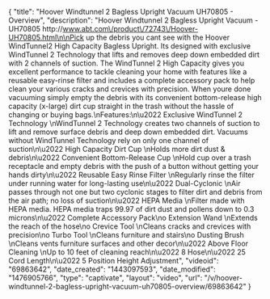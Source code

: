 {
    "title": "Hoover Windtunnel 2 Bagless Upright Vacuum UH70805 - Overview",
    "description": "Hoover Windtunnel 2 Bagless Upright Vacuum - UH70805 http:\/\/www.abt.com\/product\/72743\/Hoover-UH70805.html\n\nPick up the debris you cant see with the Hoover WindTunnel2 High Capacity Bagless Upright. Its designed with exclusive WindTunnel 2 Technology that lifts and removes deep down embedded dirt with 2 channels of suction. The WindTunnel 2 High Capacity gives you excellent performance to tackle cleaning your home with features like a reusable easy-rinse filter and includes a complete accessory pack to help clean your various cracks and crevices with precision. When youre done vacuuming simply empty the debris with its convenient bottom-release high capacity (x-large) dirt cup straight in the trash without the hassle of changing or buying bags.\nFeatures:\n\u2022 Exclusive WindTunnel 2 Technology \nWindTunnel 2 Technology creates two channels of suction to lift and remove surface debris and deep down embedded dirt. Vacuums without WindTunnel Technology rely on only one channel of suction\n\u2022 High Capacity Dirt Cup \nHolds more dirt dust & debris\n\u2022 Convenient Bottom-Release Cup \nHold cup over a trash receptacle and empty debris with the push of a button without getting your hands dirty\n\u2022 Reusable Easy Rinse Filter \nRegularly rinse the filter under running water for long-lasting use\n\u2022 Dual-Cyclonic \nAir passes through not one but two cyclonic stages to filter dirt and debris from the air path; no loss of suction\n\u2022 HEPA Media \nFilter made with HEPA media. HEPA media traps 99.97 of dirt dust and pollens down to 0.3 microns\n\u2022 Complete Accessory Pack\no Extension Wand \nExtends the reach of the hose\no Crevice Tool \nCleans cracks and crevices with precision\no Turbo Tool \nCleans furniture and stairs\no Dusting Brush \nCleans vents furniture surfaces and other decor\n\u2022 Above Floor Cleaning \nUp to 10 feet of cleaning reach\n\u2022 8 Hose\n\u2022 25 Cord Length\n\u2022 5 Position Height Adjustment",
    "videoid": "69863642",
    "date_created": "1443097593",
    "date_modified": "1476905766",
    "type": "captivate",
    "layout": "video",
    "url": "\/v\/hoover-windtunnel-2-bagless-upright-vacuum-uh70805-overview\/69863642"
}